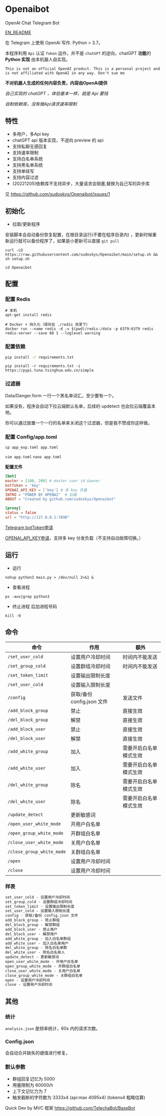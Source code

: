 # Openaibot

OpenAI Chat Telegram Bot

[EN_README](https://github.com/sudoskys/Openaibot/blob/main/README.EN.md)

在 Telegram 上使用 OpenAi 写作. Python > 3.7。

本程序利用 `Api` 认证 `Token` 运作，并不是 `chatGPT` 的逆向，chatGPT **功能**的 **Python 实现** 由本机器人自实现。

```
This is not an official OpenAI product. This is a personal project and is not affiliated with OpenAI in any way. Don't sue me
```

**不对机器人生成的任何内容负责，内容由OpenAi提供**

*自己实现的 chatGPT ，体验基本一样，就是 Api 要钱*

*自制依赖库，没有做Api请求速率限制*

## 特性

* 多用户，多Api key
* chatGPT api 版本实现，不逆向 preview 的 api
* 支持私聊无感回复
* 支持速率限制
* 支持白名单系统
* 支持黑名单系统
* 支持单续写
* 支持内容过滤
* (20221205)依赖库不支持异步，大量请求会阻塞,替换为自己写的异步库

见 https://github.com/sudoskys/Openaibot/issues/1

## 初始化

* 拉取/更新程序

安装脚本会自动备份恢复配置，在根目录运行(不要在程序目录内)
，更新时候重新运行就可以备份程序了，如果是小更新可以直接 ``git pull``

```shell
curl -LO https://raw.githubusercontent.com/sudoskys/Openaibot/main/setup.sh && sh setup.sh
```

`cd Openaibot`

## 配置

### 配置 Redis

```shell
# 本机
apt-get install redis

# Docker + 持久化（保存在 ./redis 目录下）
docker run --name redis -d -v $(pwd)/redis:/data -p 6379:6379 redis redis-server --save 60 1 --loglevel warning
```

### 配置依赖

```bash
pip install -r requirements.txt
```

`pip install -r requirements.txt -i https://pypi.tuna.tsinghua.edu.cn/simple`

### 过滤器

Data/Danger.form 一行一个黑名单词汇。至少要有一个。

如果没有，程序会自动下拉云端默认名单，后续的 updetect 也会拉云端覆盖本地。

你可以通过放置一个一行的名单来关闭这个过滤器，但是我不赞成你这样做。

### 配置 Config/app.toml

`cp app_exp.toml app.toml`

`vim app.toml`
`nano app.toml`

**配置文件**

```toml
[bot]
master = [100, 200] # master user id &owner
botToken = 'key'
OPENAI_API_KEY = ['key'] # 多 key 负载
INTRO = "POWER BY OPENAI"  # 后缀
ABOUT = "Created by github.com/sudoskys/Openaibot"

[proxy]
status = false
url = "http://127.0.0.1:7890"
```

[Telegram botToken申请](https://t.me/BotFather)

[OPENAI_API_KEY申请](https://beta.openai.com/account/api-keys)，支持多 key 分发负载（不支持自动故障切换。）

## 运行

* 运行

```shell
nohup python3 main.py > /dev/null 2>&1 & 
```

* 查看进程

```shell
ps -aux|grep python3
```

* 终止进程
  后加进程号码

```shell
kill -9  
```

## 命令

| 命令                        | 作用                   | 额外          |
|---------------------------|----------------------|-------------|
| `/set_user_cold`          | 设置用户冷却时间             | 时间内不能发送     |
| `/set_group_cold`         | 设置群组冷却时间             | 时间内不能发送     |
| `/set_token_limit`        | 设置输出限制长度             |             |
| `/set_user_cold`          | 设置输入限制长度             |             |
| `/config`                 | 获取/备份 config.json 文件 | 发送文件        |
| `/add_block_group`        | 禁止                   | 直接生效        |
| `/del_block_group`        | 解禁                   | 直接生效        |
| `/add_block_user`         | 禁止                   | 直接生效        |
| `/del_block_user`         | 解禁                   | 直接生效        |
| `/add_white_group`        | 加入                   | 需要开启白名单模式生效 |
| `/add_white_user`         | 加入                   | 需要开启白名单模式生效 |
| `/del_white_group`        | 除名                   | 需要开启白名单模式生效 |
| `/del_white_user`         | 除名                   | 需要开启白名单模式生效 |
| `/update_detect`          | 更新敏感词                |             |
| `/open_user_white_mode`   | 开用户白名单               |             |
| `/open_group_white_mode`  | 开群组白名单               |             |
| `/close_user_white_mode`  | 关用户白名单               |             |
| `/close_group_white_mode` | 关群组白名单               |             |
| `/open`                   | 设置用户冷却时间             |             |
| `/close`                  | 设置用户冷却时间             |             |

### 样表

```markdown
set_user_cold - 设置用户冷却时间
set_group_cold - 设置群组冷却时间
set_token_limit - 设置输出限制长度
set_user_cold - 设置输入限制长度
config - 获取/备份 config.json 文件
add_block_group - 禁止群组
del_block_group - 解禁群组
add_block_user - 禁止用户
del_block_user - 解禁用户
add_white_group - 加入白名单群组
add_white_user - 加入白名单用户
del_white_group - 除名白名单群
del_white_user - 除名白名单人
update_detect - 更新敏感词
open_user_white_mode - 开用户白名单
open_group_white_mode - 开群组白名单
close_user_white_mode - 关用户白名单
close_group_white_mode - 关群组白名单
open - 设置用户冷却时间
close - 设置用户冷却时间
```

## 其他

### 统计

``analysis.json`` 是频率统计，60s 内的请求次数。

### Config.json

会自动合并缺失的键值进行修复。

### 默认参数

- 群组回复记忆为 5000
- 用量限制为 60000/h
- 上下文记忆力为 7
- 触发截断的字符数为 3333x4 (api:max 4095x4) (tokenx4 粗略估算)

Quick Dev by MVC 框架 https://github.com/TelechaBot/BaseBot

